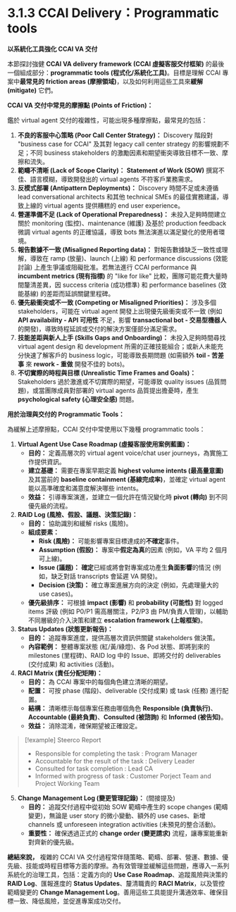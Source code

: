 # 3.1.3 CCAI Delivery：Programmatic tools

**以系統化工具強化 CCAI VA 交付**

本節探討強健 **CCAI VA delivery framework (CCAI 虛擬客服交付框架)** 的最後一個組成部分：**programmatic tools (程式化/系統化工具)**。目標是理解 CCAI 專案中**最常見的 friction areas (摩擦領域)**，以及如何利用這些工具來**緩解 (mitigate)** 它們。

**CCAI VA 交付中常見的摩擦點 (Points of Friction)：**

鑑於 virtual agent 交付的複雜性，可能出現多種摩擦點，最常見的包括：

1. **不良的客服中心策略 (Poor Call Center Strategy)：** Discovery 階段對 "business case for CCAI" 及其對 legacy call center strategy 的影響規劃不足；不同 business stakeholders 的激勵因素和期望衝突導致目標不一致、摩擦和流失。
2. **範疇不清晰 (Lack of Scope Clarity)：** **Statement of Work (SOW)** 撰寫不佳、語言模糊，導致開發出的 virtual agents 不符客戶業務需求。
3. **反模式部署 (Antipattern Deployments)：** Discovery 時間不足或未遵循 lead conversational architects 和其他 technical SMEs 的最佳實務建議，導致上線的 virtual agents 提供糟糕的 end user experience。
4. **營運準備不足 (Lack of Operational Preparedness)：** 未投入足夠時間建立關於 monitoring (監控)、maintenance (維護) 及基於 production feedback 微調 virtual agents 的正確協議，導致 bots 無法演進以滿足變化的使用者環境。
5. **報告數據不一致 (Misaligned Reporting data)：** 對報告數據缺乏一致性或理解，導致在 ramp (放量)、launch (上線) 和 performance discussions (效能討論) 上產生爭議或阻礙批准。若無法進行 CCAI performance 與 **incumbent metrics (現有指標)** 的 "like for like" 比較，團隊可能花費大量時間釐清差異，因 success criteria (成功標準) 和 performance baselines (效能基線) 的差距而延誤關鍵里程碑。
6. **優先級衝突或不一致 (Competing or Misaligned Priorities)：** 涉及多個 stakeholders，可能在 virtual agent 開發上出現優先級衝突或不一致 (例如 **API availability - API 可用性** 不足，影響 **transactional bot - 交易型機器人** 的開發)，導致時程延誤或交付的解決方案僅部分滿足需求。
7. **技能差距與新人上手 (Skills Gaps and Onboarding)：** 未投入足夠時間尋找 virtual agent design 和 development 所需的正確技能組合；或新人未能充分快速了解客戶的 business logic，可能導致長期問題 (如需額外 **toil - 苦差事** 來 **rework - 重做** 開發不佳的 bots)。
8. **不切實際的時程與目標 (Unrealistic Time Frames and Goals)：** Stakeholders 過於激進或不切實際的期望，可能導致 quality issues (品質問題)，或當團隊成員對部署的 virtual agents 品質提出擔憂時，產生 **psychological safety (心理安全感)** 問題。

**用於治理與交付的 Programmatic Tools：**

為緩解上述摩擦點，CCAI 交付中常使用以下幾種 programmatic tools：

1. **Virtual Agent Use Case Roadmap (虛擬客服使用案例藍圖)：**
    - **目的：** 定義高層次的 virtual agent voice/chat user journeys，為實施工作提供資訊。
    - **建立基礎：** 需要在專案早期定義 **highest volume intents (最高量意圖)** 及其當前的 **baseline containment (基線完成率)**，並確定 virtual agent 能以高準確度和滿意度解決哪些 intents。
    - **效益：** 引導專案演進，並建立一個允許在情況變化時 **pivot (轉向)** 到不同優先級的流程。
2. **RAID Log (風險、假設、議題、決策記錄)：**
    - **目的：** 協助識別和緩解 risks (風險)。
    - **組成要素：**
        - **Risk (風險)：** 可能影響專案目標達成的**不確定**事件。
        - **Assumption (假設)：** 專案中**假定為真**的因素 (例如，VA 平均 2 個月可上線)。
        - **Issue (議題)：** **確定**已經或將會對專案成功產生**負面影響**的情況 (例如，缺乏對話 transcripts 會延遲 VA 開發)。
        - **Decision (決策)：** 確立專案進展方向的決定 (例如，先處理量大的 use cases)。
    - **優先級排序：** 可根據 **impact (影響)** 和 **probability (可能性)** 對 logged items 評級 (例如 P0/P1 需高層關注，P2/P3 由 PM/負責人管理)，以輔助不同層級的介入決策和建立 **escalation framework (上報框架)**。
3. **Status Updates (狀態更新報告)：**
    - **目的：** 追蹤專案進度，提供高層次資訊供關鍵 stakeholders 做決策。
    - **內容範例：** 整體專案狀態 (紅/黃/綠燈)、各 Pod 狀態、即將到來的 milestones (里程碑)、RAID log 中的 Issue、即將交付的 deliverables (交付成果) 和 activities (活動)。
4. **RACI Matrix (責任分配矩陣)：**
    - **目的：** 為 CCAI 專案中的每個角色建立清晰的期望。
    - **配置：** 可按 phase (階段)、deliverable (交付成果) 或 task (任務) 進行配置。
    - **結構：** 清晰標示每個專案任務由哪個角色 **Responsible (負責執行)**、**Accountable (最終負責)**、**Consulted (被諮詢)** 和 **Informed (被告知)**。
    - **效益：** 消除混淆，確保期望被正確設定。

> [!example] Steerco Report
> - Responsible for completing the task : Program Manager
> - Accountable for the result of the task : Delivery Leader
> - Consulted for task completion : Lead CA
> - Informed with progress of task : Customer Porject Team and Project Working Team

5. **Change Management Log (變更管理記錄)：** (間接提及)
    - **目的：** 追蹤交付過程中從初始 SOW 範疇中產生的 scope changes (範疇變更)，無論是 user story 的微小變動、額外的 use cases、新增 channels 或 unforeseen integration activities (未預見的整合活動)。
    - **重要性：** 確保透過正式的 **change order (變更請求)** 流程，讓專案能重新對齊新的優先級。

**總結來說，** 複雜的 CCAI VA 交付過程常伴隨策略、範疇、部署、營運、數據、優先級、技能或時程目標等方面的摩擦。為有效管理並緩解這些問題，應導入一系列系統化的治理工具，包括：定義方向的 **Use Case Roadmap**、追蹤風險與決策的 **RAID Log**、匯報進度的 **Status Updates**、釐清職責的 **RACI Matrix**，以及管控範疇變更的 **Change Management Log**。善用這些工具能提升溝通效率、確保目標一致、降低風險，並促進專案成功交付。